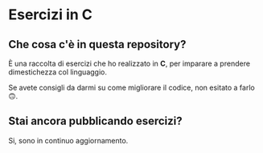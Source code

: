 # Esercizi in C

## Che cosa c'è in questa repository?

È una raccolta di esercizi che ho realizzato in **C**, per imparare a prendere dimestichezza col linguaggio.

Se avete consigli da darmi su come migliorare il codice, non esitato a farlo 🙃.

## Stai ancora pubblicando esercizi?

Si, sono in continuo aggiornamento.
